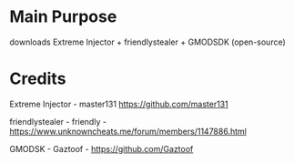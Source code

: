 

# Main Purpose
  downloads Extreme Injector + friendlystealer + GMODSDK (open-source)
  
  
 # Credits
  Extreme Injector - master131 https://github.com/master131
  
  friendlystealer - friendly - https://www.unknowncheats.me/forum/members/1147886.html
  
  GMODSK - Gaztoof - https://github.com/Gaztoof
